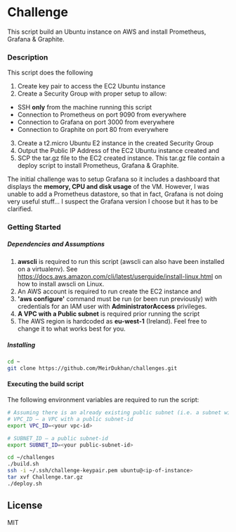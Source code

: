 # Challenge

This script build an Ubuntu instance on AWS and install Prometheus, Grafana & Graphite. 

### Description 
This script does the following 
1. Create key pair to access the EC2 Ubuntu instance 
2. Create a Security Group with proper setup to allow:

  - SSH **only** from the machine running this script
  - Connection to Prometheus on port 9090 from everywhere
  - Connection to Grafana on port 3000 from everywhere
  - Connection to Graphite on port 80 from everywhere

3. Create a t2.micro Ubuntu E2 instance in the created Security Group
4. Output the Public IP Address of the EC2 Ubuntu instance created and 
5. SCP the tar.gz file to the EC2 created instance. 
This tar.gz file contain a deploy script to install Prometheus, Grafana & Graphite. 

The initial challenge was to setup Grafana so it includes a dashboard that displays the **memory, CPU and disk usage** of the VM.
However, I was unable to add a Prometheus datastore, so that in fact, Grafana is not doing very useful stuff... 
I suspect the Grafana version I choose but it has to be clarified. 

### Getting Started 
##### Dependencies and Assumptions
1. **awscli** is required to run this script (awscli can also have been installed on a virtualenv). 
See https://docs.aws.amazon.com/cli/latest/userguide/install-linux.html on how to install awscli on Linux. 
2. An AWS account is required to run create the EC2 instance and 
3. **'aws configure'** command must be run (or been run previously) with credentials for an IAM user with **AdministratorAccess** privileges. 
4. **A VPC with a Public subnet** is required prior running the script
5. The AWS region is hardcoded as **eu-west-1** (Ireland). Feel free to change it to what works best for you. 

##### Installing 
```sh
cd ~
git clone https://github.com/MeirDukhan/challenges.git
```

#### Executing the build script

The following environment variables are required to run the script: 
```sh 
# Assuming there is an already existing public subnet (i.e. a subnet with access to Internet)
# VPC_ID – a VPC with a public subnet-id 
export VPC_ID=<your vpc-id>

# SUBNET_ID – a public subnet-id
export SUBNET_ID=<your public-subnet-id>

cd ~/challenges
./build.sh 
ssh -i ~/.ssh/challenge-keypair.pem ubuntu@<ip-of-instance> 
tar xvf Challenge.tar.gz
./deploy.sh 

```

License
----

MIT


